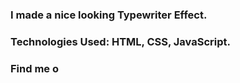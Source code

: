 ### I made a nice looking Typewriter Effect.

### Technologies Used: HTML, CSS, JavaScript.

### Find me o
